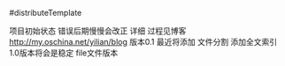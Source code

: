 #distributeTemplate


项目初始状态  错误后期慢慢会改正 
详细 过程见博客 http://my.oschina.net/yilian/blog
版本0.1 
最近将添加 文件分割 添加全文索引
1.0版本将会是稳定 file文件版本